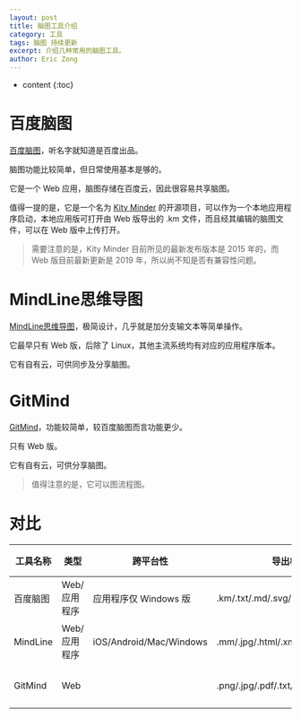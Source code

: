 ```yaml
---
layout: post
title: 脑图工具介绍
category: 工具
tags: 脑图 持续更新
excerpt: 介绍几种常用的脑图工具。
author: Eric Zong
---
```


* content
{:toc}

# 百度脑图

[百度脑图](https://naotu.baidu.com/)，听名字就知道是百度出品。

脑图功能比较简单，但日常使用基本是够的。

它是一个 Web 应用，脑图存储在百度云，因此很容易共享脑图。

值得一提的是，它是一个名为 [Kity Minder](https://github.com/fex-team/kityminder) 的开源项目，可以作为一个本地应用程序启动，本地应用版可打开由 Web 版导出的 .km 文件，而且经其编辑的脑图文件，可以在 Web 版中上传打开。

> 需要注意的是，Kity Minder 目前所见的最新发布版本是 2015 年的，而 Web 版目前最新更新是 2019 年，所以尚不知是否有兼容性问题。

# MindLine思维导图

[MindLine思维导图](http://www.mindline.cn/)，极简设计，几乎就是加分支输文本等简单操作。

它最早只有 Web 版，后除了 Linux，其他主流系统均有对应的应用程序版本。

它有自有云，可供同步及分享脑图。

# GitMind

[GitMind](https://gitmind.cn/)，功能较简单，较百度脑图而言功能更少。

只有 Web 版。

它有自有云，可供分享脑图。

> 值得注意的是，它可以图流程图。

# 对比

| 工具名称 | 类型         | 跨平台性                | 导出格式                          | 存储   | 费用 |
| -------- | ------------ | ----------------------- | --------------------------------- | ------ | ---- |
| 百度脑图 | Web/应用程序 | 应用程序仅 Windows 版   | .km/.txt/.md/.svg/.png/.mm/.xmind | 百度云 | 免费 |
| MindLine | Web/应用程序 | iOS/Android/Mac/Windows | .mm/.jpg/.html/.xmind             | 自有云 | 免费 |
| GitMind  | Web          |                         | .png/.jpg/.pdf/.txt/.svg          | 自有云 | 免费 |


